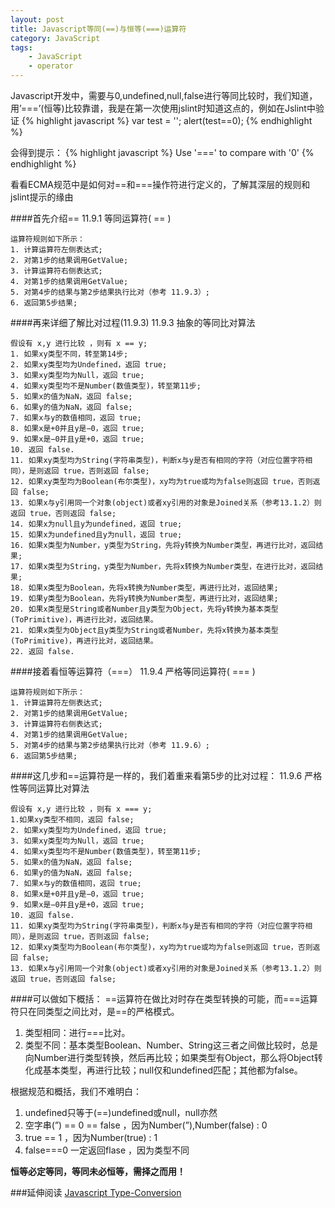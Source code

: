 ```yaml
---
layout: post
title: Javascript等同(==)与恒等(===)运算符
category: JavaScript
tags:
    - JavaScript
    - operator
---
```


Javascript开发中，需要与0,undefined,null,false进行等同比较时，我们知道，用’===’(恒等)比较靠谱，我是在第一次使用jslint时知道这点的，例如在Jslint中验证
{% highlight javascript %}
var test = '';
alert(test==0);
{% endhighlight %}

会得到提示：
{% highlight javascript %}
Use '===' to compare with '0'
{% endhighlight %}

看看ECMA规范中是如何对==和===操作符进行定义的，了解其深层的规则和jslint提示的缘由

####首先介绍==
11.9.1 等同运算符( == )

    运算符规则如下所示：
    1. 计算运算符左侧表达式;
    2. 对第1步的结果调用GetValue;
    3. 计算运算符右侧表达式;
    4. 对第1步的结果调用GetValue;
    5. 对第4步的结果与第2步结果执行比对（参考 11.9.3）;
    6. 返回第5步结果;

####再来详细了解比对过程(11.9.3)
11.9.3 抽象的等同比对算法

    假设有 x,y 进行比较 ，则有 x == y;
    1. 如果xy类型不同，转至第14步;
    2. 如果xy类型均为Undefined，返回 true;
    3. 如果xy类型均为Null，返回 true;
    4. 如果xy类型均不是Number(数值类型)，转至第11步;
    5. 如果x的值为NaN，返回 false;
    6. 如果y的值为NaN，返回 false;
    7. 如果x与y的数值相同，返回 true;
    8. 如果x是+0并且y是−0，返回 true;
    9. 如果x是−0并且y是+0，返回 true;
    10. 返回 false.
    11. 如果xy类型均为String(字符串类型)，判断x与y是否有相同的字符（对应位置字符相同），是则返回 true，否则返回 false;
    12. 如果xy类型均为Boolean(布尔类型)，xy均为true或均为false则返回 true，否则返回 false;
    13. 如果x与y引用同一个对象(object)或者xy引用的对象是Joined关系（参考13.1.2）则返回 true，否则返回 false;
    14. 如果x为null且y为undefined，返回 true;
    15. 如果x为undefined且y为null，返回 true;
    16. 如果x类型为Number，y类型为String，先将y转换为Number类型，再进行比对，返回结果;
    17. 如果x类型为String，y类型为Number，先将x转换为Number类型，在进行比对，返回结果;
    18. 如果x类型为Boolean，先将x转换为Number类型，再进行比对，返回结果;
    19. 如果y类型为Boolean，先将y转换为Number类型，再进行比对，返回结果;
    20. 如果x类型是String或者Number且y类型为Object，先将y转换为基本类型(ToPrimitive)，再进行比对，返回结果。
    21. 如果x类型为Object且y类型为String或者Number，先将x转换为基本类型(ToPrimitive)，再进行比对，返回结果。
    22. 返回 false.

####接着看恒等运算符（===）
11.9.4 严格等同运算符( === )

    运算符规则如下所示：
    1. 计算运算符左侧表达式;
    2. 对第1步的结果调用GetValue;
    3. 计算运算符右侧表达式;
    4. 对第1步的结果调用GetValue;
    5. 对第4步的结果与第2步结果执行比对（参考 11.9.6）;
    6. 返回第5步结果;

####这几步和==运算符是一样的，我们着重来看第5步的比对过程：
11.9.6 严格性等同运算比对算法

    假设有 x,y 进行比较 ，则有 x === y;
    1.如果xy类型不相同，返回 false;
    2. 如果xy类型均为Undefined，返回 true;
    3. 如果xy类型均为Null，返回 true;
    4. 如果xy类型均不是Number(数值类型)，转至第11步;
    5. 如果x的值为NaN，返回 false;
    6. 如果y的值为NaN，返回 false;
    7. 如果x与y的数值相同，返回 true;
    8. 如果x是+0并且y是−0，返回 true;
    9. 如果x是−0并且y是+0，返回 true;
    10. 返回 false.
    11. 如果xy类型均为String(字符串类型)，判断x与y是否有相同的字符（对应位置字符相同），是则返回 true，否则返回 false;
    12. 如果xy类型均为Boolean(布尔类型)，xy均为true或均为false则返回 true，否则返回 false;
    13. 如果x与y引用同一个对象(object)或者xy引用的对象是Joined关系（参考13.1.2）则返回 true，否则返回 false;

####可以做如下概括：
==运算符在做比对时存在类型转换的可能，而===运算符只在同类型之间比对，是==的严格模式。

1. 类型相同：进行===比对。
2. 类型不同：基本类型Boolean、Number、String这三者之间做比较时，总是向Number进行类型转换，然后再比较；如果类型有Object，那么将Object转化成基本类型，再进行比较；null仅和undefined匹配；其他都为false。

根据规范和概括，我们不难明白：

1. undefined只等于(==)undefined或null，null亦然
1. 空字串(”) == 0 == false ，因为Number(”),Number(false) : 0
1. true == 1 ，因为Number(true) : 1
1. false===0 一定返回flase ，因为类型不同

**恒等必定等同，等同未必恒等，需择之而用！**

###延伸阅读
<a href="http://www.jibbering.com/faq/faq_notes/type_convert.html#tcNumber" target="_blank">Javascript Type-Conversion</a>

